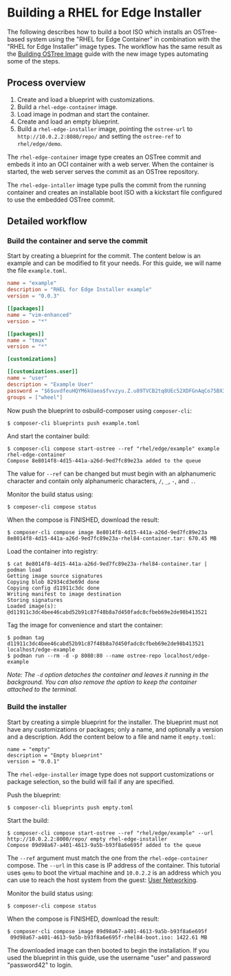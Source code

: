 # Building a RHEL for Edge Installer

The following describes how to build a boot ISO which installs an OSTree-based system using the "RHEL for Edge Container" in combination with the "RHEL for Edge Installer" image types. The workflow has the same result as the [Building OSTree Image](building-ostree-image.md) guide with the new image types automating some of the steps.

## Process overview

1. Create and load a blueprint with customizations.
2. Build a `rhel-edge-container` image.
3. Load image in podman and start the container.
4. Create and load an empty blueprint.
5. Build a `rhel-edge-installer` image, pointing the `ostree-url` to `http://10.0.2.2:8080/repo/` and setting the `ostree-ref` to `rhel/edge/demo`.

The `rhel-edge-container` image type creates an OSTree commit and embeds it into an OCI container with a web server. When the container is started, the web server serves the commit as an OSTree repository.

The `rhel-edge-intaller` image type pulls the commit from the running container and creates an installable boot ISO with a kickstart file configured to use the embedded OSTree commit.

## Detailed workflow

### Build the container and serve the commit

Start by creating a blueprint for the commit. The content below is an example and can be modified to fit your needs. For this guide, we will name the file `example.toml`.

```toml
name = "example"
description = "RHEL for Edge Installer example"
version = "0.0.3"

[[packages]]
name = "vim-enhanced"
version = "*"

[[packages]]
name = "tmux"
version = "*"

[customizations]

[[customizations.user]]
name = "user"
description = "Example User"
password = "$6$uvdfeuHQYM6kUaea$fvvzyu.Z.u89TVCB2tq8UEc52XDFGnAqCo75BX3zu8OzIbS.EKMo/Saammb151sLrdzmlESnpNEPrJ7h5b0c6/"
groups = ["wheel"]
```

Now push the blueprint to osbuild-composer using `composer-cli`:
```
$ composer-cli blueprints push example.toml
```

And start the container build:
```
$ composer-cli compose start-ostree --ref "rhel/edge/example" example rhel-edge-container
Compose 8e8014f8-4d15-441a-a26d-9ed7fc89e23a added to the queue
```
The value for `--ref` can be changed but must begin with an alphanumeric character and contain only alphanumeric characters, `/`, `_`, `-`, and `.`.

Monitor the build status using:
```
$ composer-cli compose status
```

When the compose is FINISHED, download the result:
```
$ composer-cli compose image 8e8014f8-4d15-441a-a26d-9ed7fc89e23a
8e8014f8-4d15-441a-a26d-9ed7fc89e23a-rhel84-container.tar: 670.45 MB
```

Load the container into registry:
```
$ cat 8e8014f8-4d15-441a-a26d-9ed7fc89e23a-rhel84-container.tar | podman load
Getting image source signatures
Copying blob 82934cd3e69d done
Copying config d11911c3dc done
Writing manifest to image destination
Storing signatures
Loaded image(s): @d11911c3dc4bee46cabd52b91c87f48b8a7d450fadc8cfbeb69e2de98b413521
```

Tag the image for convenience and start the container:
```
$ podman tag d11911c3dc4bee46cabd52b91c87f48b8a7d450fadc8cfbeb69e2de98b413521 localhost/edge-example
$ podman run --rm -d -p 8080:80 --name ostree-repo localhost/edge-example
```

*Note: The `-d` option detaches the container and leaves it running in the background. You can also remove the option to keep the container attached to the terminal.*

### Build the installer

Start by creating a simple blueprint for the installer. The blueprint must not have any customizations or packages; only a name, and optionally a version and a description. Add the content below to a file and name it `empty.toml`:
```
name = "empty"
description = "Empty blueprint"
version = "0.0.1"
```
The `rhel-edge-installer` image type does not support customizations or package selection, so the build will fail if any are specified.

Push the blueprint:
```
$ composer-cli blueprints push empty.toml
```

Start the build:
```
$ composer-cli compose start-ostree --ref "rhel/edge/example" --url http://10.0.2.2:8000/repo/ empty rhel-edge-installer
Compose 09d98a67-a401-4613-9a5b-b93f8a6e695f added to the queue
```
The `--ref` argument must match the one from the `rhel-edge-container` compose.
The `--url` in this case is IP address of the container. This tutorial uses `qemu` to boot the virtual machine and `10.0.2.2` is an address which you can use to reach the host system from the guest: [User Networking](https://wiki.qemu.org/Documentation/Networking#User_Networking_.28SLIRP.29).

Monitor the build status using:
```
$ composer-cli compose status
```

When the compose is FINISHED, download the result:
```
$ composer-cli compose image 09d98a67-a401-4613-9a5b-b93f8a6e695f
 09d98a67-a401-4613-9a5b-b93f8a6e695f-rhel84-boot.iso: 1422.61 MB
```

The downloaded image can then booted to begin the installation. If you used the blueprint in this guide, use the username "user" and password "password42" to login.
